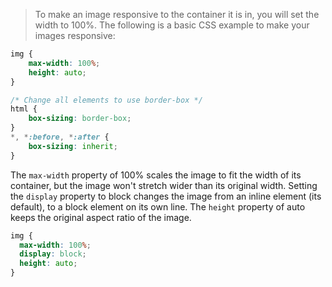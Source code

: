
> To make an image responsive to the container it is in, you will set the width to 100%. The following is a basic CSS example to make your images responsive:
```css
img {
    max-width: 100%;
    height: auto;
}
```

```css
/* Change all elements to use border-box */
html {
    box-sizing: border-box;
}
*, *:before, *:after {
    box-sizing: inherit;
}

```

The `max-width` property of 100% scales the image to fit the width of its container, but the image won't stretch wider than its original width. Setting the `display` property to block changes the image from an inline element (its default), to a block element on its own line. The `height` property of auto keeps the original aspect ratio of the image.
```css
img {
  max-width: 100%;
  display: block;
  height: auto;
}
```

